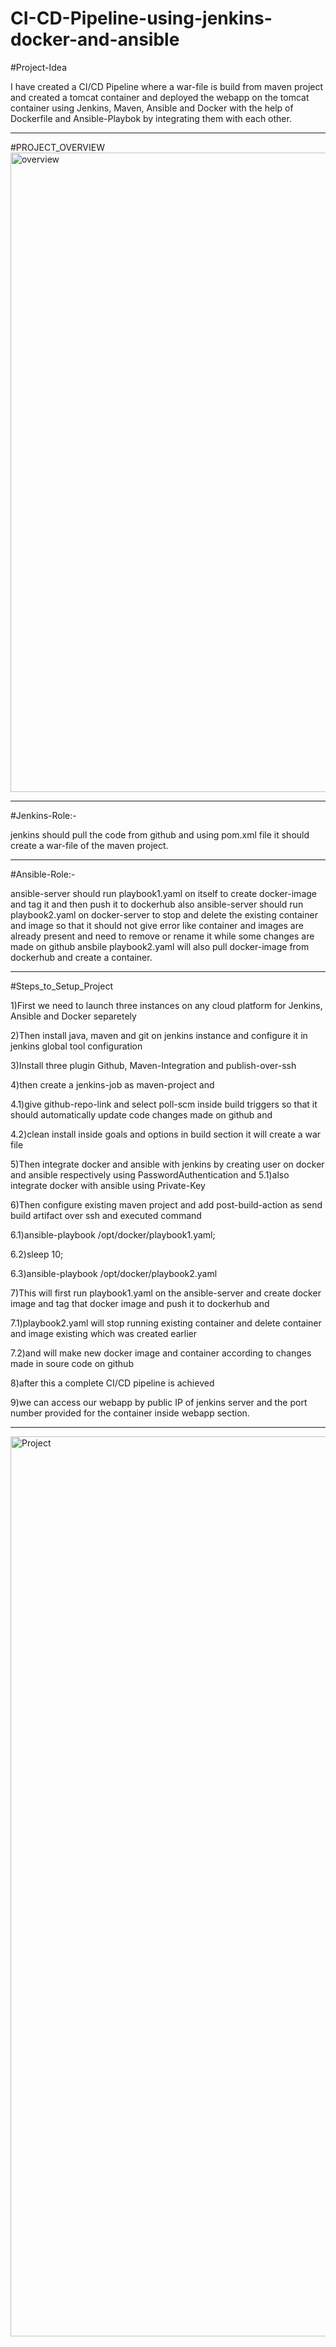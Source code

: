 # CI-CD-Pipeline-using-jenkins-docker-and-ansible
#Project-Idea

I have created a CI/CD Pipeline where a war-file is build from maven project and created a tomcat container and deployed the webapp on the tomcat container
using Jenkins, Maven, Ansible and Docker with the help of Dockerfile and Ansible-Playbok by integrating them with each other.
* * * * * * * * * * * * * * * * * * * * * * * * * * * * * * * * * * * * * * * * * * * * * * * * * * * * * * * * * * * * * * * * * * * * * * * * * * * * * * 

#PROJECT_OVERVIEW
<img width="1023" alt="overview" src="https://user-images.githubusercontent.com/95365748/191949125-797f31bf-b639-47a7-b27a-2fb898f9d4bb.png">



* * * * * * * * * * * * * * * * * * * * * * * * * * * * * * * * * * * * * * * * * * * * * * * * * * * * * * * * * * * * * * * * * * * * * * * * * * * * * * 
#Jenkins-Role:-


jenkins should pull the code from github and using pom.xml file it should create a war-file of the maven project.


* * * * * * * * * * * * * * * * * * * * * * * * * * * * * * * * * * * * * * * * * * * * * * * * * * * * * * * * * * * * * * * * * * * * * * * * * * * * * * 





#Ansible-Role:-


ansible-server should run playbook1.yaml on itself to create docker-image and tag it and then push it to dockerhub
also ansible-server should run playbook2.yaml on docker-server to stop and delete the existing container and image so that it should not give error like container and images are already present and need to remove or rename it while some changes are made on github 
ansbile playbook2.yaml will also pull docker-image from dockerhub and create a container.
* * * * * * * * * * * * * * * * * * * * * * * * * * * * * * * * * * * * * * * * * * * * * * * * * * * * * * * * * * * * * * * * * * * * * * * * * * * * * * 




#Steps_to_Setup_Project


1)First we need to launch three instances on any cloud platform for Jenkins, Ansible and Docker separetely

2)Then install java, maven and git on jenkins instance and configure it in jenkins global tool configuration

3)Install three plugin Github, Maven-Integration and publish-over-ssh

4)then create a jenkins-job as maven-project and 

 4.1)give github-repo-link and select poll-scm inside build triggers so that it should automatically update code changes made on github and 
 
 4.2)clean install inside goals and options in build section it will create a war file

5)Then integrate docker and ansible with jenkins by creating user on docker and ansible respectively using PasswordAuthentication and 
 5.1)also integrate docker with ansible using Private-Key

6)Then configure existing maven project and add post-build-action as send build artifact over ssh and executed command

 6.1)ansible-playbook /opt/docker/playbook1.yaml;
 
 6.2)sleep 10;
 
 6.3)ansible-playbook /opt/docker/playbook2.yaml


7)This will first run playbook1.yaml on the ansible-server and create docker image and tag that docker image and push it to dockerhub and 

7.1)playbook2.yaml will stop running existing container and delete container and image existing which was created earlier 

7.2)and will make new docker image and container according to changes made in soure code on github

8)after this a complete CI/CD pipeline is achieved


9)we can access our webapp by public IP of jenkins server and the port number provided for the container inside webapp section.


* * * * * * * * * * * * * * * * * * * * * * * * * * * * * * * * * * * * * * * * * * * * * * * * * * * * * * * * * * * * * * * * * * * * * * * * * * * * * * 



<img width="1440" alt="Project" src="https://user-images.githubusercontent.com/95365748/191843800-fbdc9c9a-ba7e-49ba-af3d-8aa3d4278913.png">
